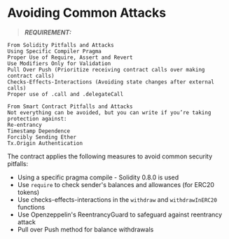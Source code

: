 # Avoiding Common Attacks

>**_REQUIREMENT:_**
```
From Solidity Pitfalls and Attacks
Using Specific Compiler Pragma 
Proper Use of Require, Assert and Revert 
Use Modifiers Only for Validation 
Pull Over Push (Prioritize receiving contract calls over making contract calls)
Checks-Effects-Interactions (Avoiding state changes after external calls)
Proper use of .call and .delegateCall

From Smart Contract Pitfalls and Attacks
Not everything can be avoided, but you can write if you’re taking protection against:
Re-entrancy
Timestamp Dependence
Forcibly Sending Ether
Tx.Origin Authentication
```

The contract applies the following measures to avoid common security pitfalls:
* Using a specific pragma compile - Solidity 0.8.0 is used
* Use ``require`` to check sender's balances and allowances (for ERC20 tokens)
* Use checks-effects-interactions in the ``withdraw`` and ``withdrawInERC20`` functions
* Use Openzeppelin's ReentrancyGuard to safeguard against reentrancy attack
* Pull over Push method for balance withdrawals